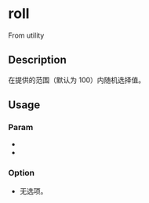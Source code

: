 # roll
From utility
## Description
在提供的范围（默认为 100）内随机选择值。
## Usage
### Param
- [limit]: 值的范围。
- [limit...]: 一组值，在里面随机选定。
### Option
- 无选项。